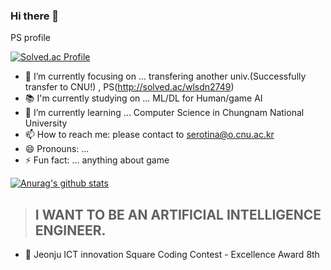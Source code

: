 ### Hi there 👋

PS profile

[![Solved.ac Profile](http://mazassumnida.wtf/api/v2/generate_badge?boj=wlsdn2749)](https://solved.ac/wlsdn2749/)
- 🔭 I’m currently focusing on ... transfering another univ.(Successfully transfer to CNU!) , PS(http://solved.ac/wlsdn2749)
- 📚 I'm currently studying on ... ML/DL for Human/game AI
- 🌱 I’m currently learning ... Computer Science in Chungnam National University 
- 📫 How to reach me: please contact to serotina@o.cnu.ac.kr
- 😄 Pronouns: ...
- ⚡ Fun fact: ... anything about game  

[![Anurag's github stats](https://github-readme-stats.vercel.app/api?wlsdn2749=wlsdn2749)](https://github.com/anuraghazra/github-readme-stats)

><h2>I WANT TO BE AN ARTIFICIAL INTELLIGENCE ENGINEER.</h2>

- 🥉 Jeonju ICT innovation Square Coding Contest - Excellence Award 8th

